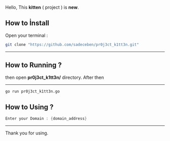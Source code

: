 Hello, This **kitten** ( project ) is **new**.

## How to İnstall

Open your terminal :

```bash
git clone "https://github.com/sadeceben/pr0j3ct_k1tt3n.git"
```

----------------------------------------------------

## How to Running ?

then open **pr0j3ct_k1tt3n/** directory. After then

--------------------------------------------------

```bash
go run pr0j3ct_k1tt3n.go	
```

## How to Using ?

```go
Enter your Domain : {domain_address}
```

-------------------------------

Thank you for using.
